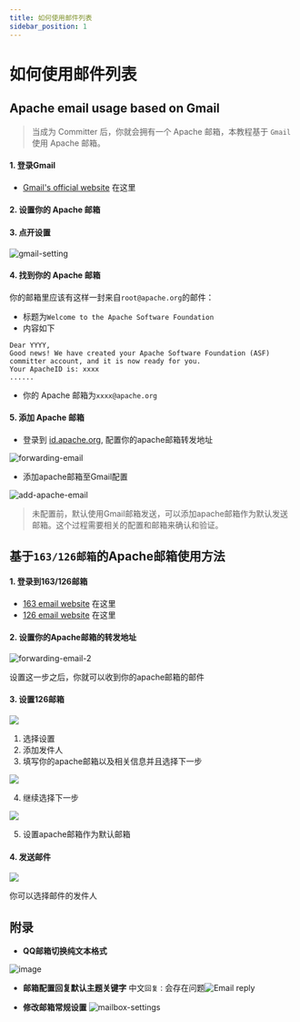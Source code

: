 ```yaml
---
title: 如何使用邮件列表
sidebar_position: 1
---
```


# 如何使用邮件列表

## Apache email usage based on Gmail

> 当成为 Committer 后，你就会拥有一个 Apache 邮箱，本教程基于 `Gmail` 使用 Apache 邮箱。

#### 1. 登录Gmail

* [Gmail's official website](https://gmail.google.com) 在这里

#### 2. 设置你的 Apache 邮箱

#### 3. 点开设置

![gmail-setting](/images/email/gmail-setting.png)

#### 4. 找到你的 Apache 邮箱

你的邮箱里应该有这样一封来自`root@apache.org`的邮件：

- 标题为`Welcome to the Apache Software Foundation`
- 内容如下

```text
Dear YYYY,
Good news! We have created your Apache Software Foundation (ASF) committer account, and it is now ready for you.
Your ApacheID is: xxxx
......
```

* 你的 Apache 邮箱为`xxxx@apache.org`

#### 5. 添加 Apache 邮箱

* 登录到 [id.apache.org](https://id.apache.org/), 配置你的apache邮箱转发地址

![forwarding-email](/images/email/forwarding-email.png)

* 添加apache邮箱至Gmail配置

![add-apache-email](/images/email/add-apache-email.png)

> 未配置前，默认使用Gmail邮箱发送，可以添加apache邮箱作为默认发送邮箱。这个过程需要相关的配置和邮箱来确认和验证。

## 基于`163/126邮箱`的Apache邮箱使用方法

#### 1. 登录到163/126邮箱

* [163 email website](https://mail.163.com) 在这里
* [126 email website](https://mail.126.com/) 在这里

#### 2. 设置你的Apache邮箱的转发地址

![forwarding-email-2](/images/email/forwarding-email.png)

设置这一步之后，你就可以收到你的apache邮箱的邮件

#### 3. 设置126邮箱

![](/images/email/126email-settings.png)

1. 选择设置
2. 添加发件人
3. 填写你的apache邮箱以及相关信息并且选择下一步

![](/images/email/126email-settings-2.png)

4. 继续选择下一步

![](/images/email/126-default-sender.png)

5. 设置apache邮箱作为默认邮箱

#### 4. 发送邮件

![](/images/email/126-send-email.png)

你可以选择邮件的发件人

## 附录

* **QQ邮箱切换纯文本格式**

![image](https://user-images.githubusercontent.com/11496700/149449779-d0116bb1-de9e-4cc4-98fb-af3327b15c09.png)

* **邮箱配置回复默认主题关键字** 中文`回复：`会存在问题![Email reply](/images/email/email-reply.png)

* **修改邮箱常规设置** ![mailbox-settings](/images/email/mailbox-settings.png)
